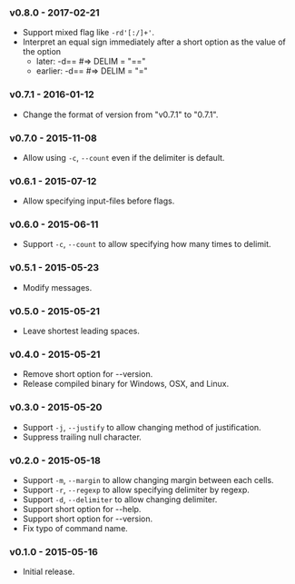 ### v0.8.0 - 2017-02-21

- Support mixed flag like `-rd'[:/]+'`.
- Interpret an equal sign immediately after a short option as the value of the option
  - later:   -d== #=> DELIM = "=="
  - earlier: -d== #=> DELIM = "="

### v0.7.1 - 2016-01-12

- Change the format of version from "v0.7.1" to "0.7.1".

### v0.7.0 - 2015-11-08

- Allow using `-c`, `--count` even if the delimiter is default.

### v0.6.1 - 2015-07-12

- Allow specifying input-files before flags.

### v0.6.0 - 2015-06-11

- Support `-c`, `--count` to allow specifying how many times to delimit.

### v0.5.1 - 2015-05-23

- Modify messages.

### v0.5.0 - 2015-05-21

- Leave shortest leading spaces.

### v0.4.0 - 2015-05-21

- Remove short option for --version.
- Release compiled binary for Windows, OSX, and Linux.

### v0.3.0 - 2015-05-20

- Support `-j`, `--justify` to allow changing method of justification.
- Suppress trailing null character.

### v0.2.0 - 2015-05-18

- Support `-m`, `--margin` to allow changing margin between each cells.
- Support `-r`, `--regexp` to allow specifying delimiter by regexp.
- Support `-d`, `--delimiter` to allow changing delimiter.
- Support short option for --help.
- Support short option for --version.
- Fix typo of command name.

### v0.1.0 - 2015-05-16

- Initial release.
